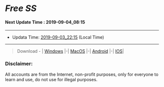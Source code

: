 
# *Free SS*

#### Next Update Time : 2019-09-04_08:15

---
* Updata Time: [2019-09-03_22:15](https://github.com/Geek-007/free-SS/blob/master/2019-09-03_22:15_FreeSS.txt) (Local Time)
---

> Download - | [Windows](https://github.com/shadowsocks/shadowsocks-windows/releases) |-| [MacOS](https://github.com/shadowsocks/shadowsocks-iOS/releases) |-| [Android](https://github.com/shadowsocks/shadowsocks-android/releases) |-| [IOS](https://itunes.apple.com/us/)|

### Disclaimer:
All accounts are from the Internet, non-profit purposes, only for everyone to learn and use, do not use for illegal purposes.
<br>
